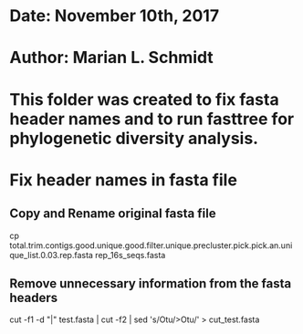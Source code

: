 # Date: November 10th, 2017
# Author: Marian L. Schmidt
# This folder was created to fix fasta header names and to run fasttree for phylogenetic diversity analysis. 


# Fix header names in fasta file 
## Copy and Rename original fasta file
cp total.trim.contigs.good.unique.good.filter.unique.precluster.pick.pick.an.unique_list.0.03.rep.fasta rep_16s_seqs.fasta

## Remove unnecessary information from the fasta headers 

cut -f1 -d "|" test.fasta | cut -f2 | sed 's/Otu/>Otu/'  > cut_test.fasta  

